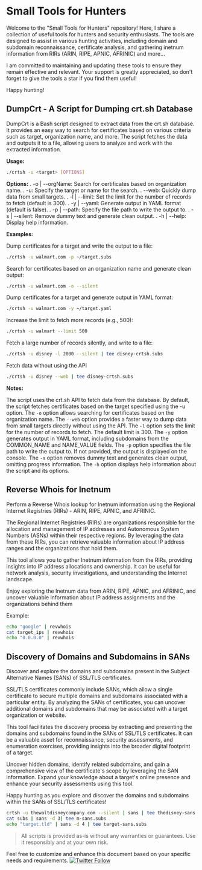 # Small Tools for Hunters
Welcome to the "Small Tools for Hunters" repository! Here, I share a collection of useful tools for hunters and security enthusiasts. The tools are designed to assist in various hunting activities, including domain and subdomain reconnaissance, certificate analysis, and gathering inetnum information from RIRs (ARIN, RIPE, APNIC, AFRINIC) and more...

I am committed to maintaining and updating these tools to ensure they remain effective and relevant. Your support is greatly appreciated, so don't forget to give the tools a star if you find them useful!

Happy hunting!

## DumpCrt - A Script for Dumping crt.sh Database
DumpCrt is a Bash script designed to extract data from the crt.sh database. It provides an easy way to search for certificates based on various criteria such as target, organization name, and more. The script fetches the data and outputs it to a file, allowing users to analyze and work with the extracted information.

**Usage:**
```bash
./crtsh -u <target> [OPTIONS]
```

**Options:**
. -o | --orgName: Search for certificates based on organization name.
. -u: Specify the target or name for the search.
. --web: Quickly dump data from small targets.
. -l | --limit: Set the limit for the number of records to fetch (default is 300).
. -y | --yaml: Generate output in YAML format (default is false).
. -p | --path: Specify the file path to write the output to.
. -s | --silent: Remove dummy text and generate clean output.
. -h | --help: Display help information.

**Examples:**

Dump certificates for a target and write the output to a file:
```bash
./crtsh -u walmart.com -p ~/target.subs
```

Search for certificates based on an organization name and generate clean output:
```bash
./crtsh -u walmart.com -o --silent
```

Dump certificates for a target and generate output in YAML format:
```bash
./crtsh -u walmart.com -y ~/target.yaml
```
Increase the limit to fetch more records (e.g., 500):
```bash
./crtsh -u walmart --limit 500
```
Fetch a large number of records silently, and write to a file:
```bash
./crtsh -u disney -l 2000 --silent | tee disney-crtsh.subs
```

Fetch data without using the API
```bash
./crtsh -u disney --web | tee disney-crtsh.subs
```

**Notes:**

The script uses the crt.sh API to fetch data from the database.
By default, the script fetches certificates based on the target specified using the -u option.
The `-o` option allows searching for certificates based on the organization name.
The `--web` option provides a faster way to dump data from small targets directly without using the API.
The `-l` option sets the limit for the number of records to fetch. The default limit is 300.
The `-y` option generates output in YAML format, including subdomains from the COMMON_NAME and NAME_VALUE fields.
The `-p` option specifies the file path to write the output to. If not provided, the output is displayed on the console.
The `-s` option removes dummy text and generates clean output, omitting progress information.
The `-h` option displays help information about the script and its options.


## Reverse Whois for Inetnum
Perform a Reverse Whois lookup for Inetnum information using the Regional Internet Registries (RIRs) - ARIN, RIPE, APNIC, and AFRINIC.

The Regional Internet Registries (RIRs) are organizations responsible for the allocation and management of IP addresses and Autonomous System Numbers (ASNs) within their respective regions. By leveraging the data from these RIRs, you can retrieve valuable information about IP address ranges and the organizations that hold them.

This tool allows you to gather Inetnum information from the RIRs, providing insights into IP address allocations and ownership. It can be useful for network analysis, security investigations, and understanding the Internet landscape.

Enjoy exploring the Inetnum data from ARIN, RIPE, APNIC, and AFRINIC, and uncover valuable information about IP address assignments and the organizations behind them

Example:
```bash
echo "google" | revwhois
cat target_ips | revwhois
echo "0.0.0.0" | revwhois
```

## Discovery of Domains and Subdomains in SANs
Discover and explore the domains and subdomains present in the Subject Alternative Names (SANs) of SSL/TLS certificates.

SSL/TLS certificates commonly include SANs, which allow a single certificate to secure multiple domains and subdomains associated with a particular entity. By analyzing the SANs of certificates, you can uncover additional domains and subdomains that may be associated with a target organization or website.

This tool facilitates the discovery process by extracting and presenting the domains and subdomains found in the SANs of SSL/TLS certificates. It can be a valuable asset for reconnaissance, security assessments, and enumeration exercises, providing insights into the broader digital footprint of a target.

Uncover hidden domains, identify related subdomains, and gain a comprehensive view of the certificate's scope by leveraging the SAN information. Expand your knowledge about a target's online presence and enhance your security assessments using this tool.

Happy hunting as you explore and discover the domains and subdomains within the SANs of SSL/TLS certificates!

```bash
crtsh -u thewaltdisneycompany.com --silent | sans | tee thedisney-sans.subs
cat subs | sans -d 3| tee m-sans.subs
echo "target.tld" | sans -d 4 | tee target-sans.subs
```


> All scripts is provided as-is without any warranties or guarantees. Use it responsibly and at your own risk.


Feel free to customize and enhance this document based on your specific needs and requirements.
[![Twitter Follow](https://img.shields.io/twitter/follow/discoverscripts.svg?style=social&label=Follow)](https://twitter.com/hoseinshurabi)
